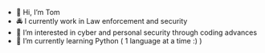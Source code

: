 - 👋 Hi, I’m Tom
- 🚔 I currently work in Law enforcement and security
- 👀 I’m interested in cyber and personal security through coding advances
- 🌱 I’m currently learning Python ( 1 language at a time :) )


<!---
Tomdoughty93/Tomdoughty93 is a ✨ special ✨ repository because its `README.md` (this file) appears on your GitHub profile.
You can click the Preview link to take a look at your changes.
--->
